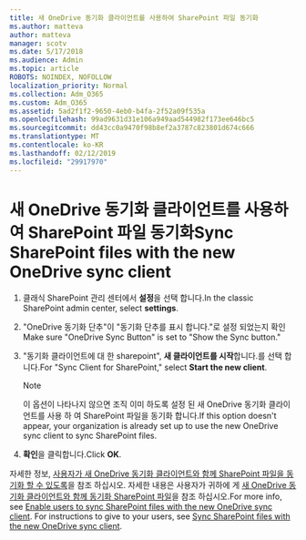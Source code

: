 ```yaml
---
title: 새 OneDrive 동기화 클라이언트를 사용하여 SharePoint 파일 동기화
ms.author: matteva
author: matteva
manager: scotv
ms.date: 5/17/2018
ms.audience: Admin
ms.topic: article
ROBOTS: NOINDEX, NOFOLLOW
localization_priority: Normal
ms.collection: Adm_O365
ms.custom: Adm_O365
ms.assetid: 5ad2f1f2-9650-4eb0-b4fa-2f52a09f535a
ms.openlocfilehash: 99ad9631d31e106a949aad544982f173ee646bc5
ms.sourcegitcommit: dd43cc0a9470f98b8ef2a3787c823801d674c666
ms.translationtype: MT
ms.contentlocale: ko-KR
ms.lasthandoff: 02/12/2019
ms.locfileid: "29917970"
---
```

# <a name="sync-sharepoint-files-with-the-new-onedrive-sync-client"></a><span data-ttu-id="283b7-102">새 OneDrive 동기화 클라이언트를 사용하여 SharePoint 파일 동기화</span><span class="sxs-lookup"><span data-stu-id="283b7-102">Sync SharePoint files with the new OneDrive sync client</span></span>

1. <span data-ttu-id="283b7-103">클래식 SharePoint 관리 센터에서 **설정**을 선택 합니다.</span><span class="sxs-lookup"><span data-stu-id="283b7-103">In the classic SharePoint admin center, select **settings**.</span></span>
    
2. <span data-ttu-id="283b7-104">"OneDrive 동기화 단추"이 "동기화 단추를 표시 합니다."로 설정 되었는지 확인</span><span class="sxs-lookup"><span data-stu-id="283b7-104">Make sure "OneDrive Sync Button" is set to "Show the Sync button."</span></span>
    
3. <span data-ttu-id="283b7-105">"동기화 클라이언트에 대 한 sharepoint", **새 클라이언트를 시작**합니다.를 선택 합니다.</span><span class="sxs-lookup"><span data-stu-id="283b7-105">For "Sync Client for SharePoint," select **Start the new client**.</span></span>
    
    > [!NOTE]
    > <span data-ttu-id="283b7-106">이 옵션이 나타나지 않으면 조직 이미 하도록 설정 된 새 OneDrive 동기화 클라이언트를 사용 하 여 SharePoint 파일을 동기화 합니다.</span><span class="sxs-lookup"><span data-stu-id="283b7-106">If this option doesn't appear, your organization is already set up to use the new OneDrive sync client to sync SharePoint files.</span></span> 
  
4. <span data-ttu-id="283b7-107">**확인**을 클릭합니다.</span><span class="sxs-lookup"><span data-stu-id="283b7-107">Click **OK**.</span></span>
    
<span data-ttu-id="283b7-p101">자세한 정보, [사용자가 새 OneDrive 동기화 클라이언트와 함께 SharePoint 파일을 동기화 할 수 있도록](https://go.microsoft.com/fwlink/?linkid=866433)을 참조 하십시오. 자세한 내용은 사용자가 귀하에 게 [새 OneDrive 동기화 클라이언트와 함께 동기화 SharePoint 파일](https://go.microsoft.com/fwlink/?linkid=866427)을 참조 하십시오.</span><span class="sxs-lookup"><span data-stu-id="283b7-p101">For more info, see [Enable users to sync SharePoint files with the new OneDrive sync client](https://go.microsoft.com/fwlink/?linkid=866433). For instructions to give to your users, see [Sync SharePoint files with the new OneDrive sync client](https://go.microsoft.com/fwlink/?linkid=866427).</span></span>
  


